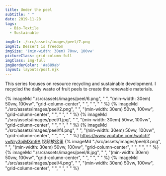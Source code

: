 ```yaml
---
title: Under the peel
subtitle: " "
date: 2019-11-28
tags:
  - Bio-Textile
  - Sustainable

imgUrl: ./src/assets/images/peel/7.png
imgAlt: Dessert is freedom
imgSize: '(min-width: 30em) 70vw, 100vw'
pictureClass: grid-column-full
imgClass: img-full
imgBorderColor: '#a689ab'
layout: layouts/post.njk
---
```


This series focuses on resource recycling and sustainable development. I recycled the daily waste of fruit peels to create the renewable materials.

{% imageMd "./src/assets/images/peel/6.png", " ", "(min-width: 30em) 50vw, 100vw", "grid-column-center", " ", " ", " " %}
{% imageMd "./src/assets/images/peel/2.png", " ", "(min-width: 30em) 50vw, 100vw", "grid-column-center", " ", " ", " " %}
{% imageMd "./src/assets/images/peel/1.jpg", " ", "(min-width: 30em) 50vw, 100vw", "grid-column-center", " ", " ", " " %}
{% imageMd "./src/assets/images/peel/f4.png", " ", "(min-width: 30em) 50vw, 100vw", "grid-column-center", " ", " ", " " %}
https://www.youtube.com/watch?v=Nry3ojMXm9A
视频放这里
{% imageMd "./src/assets/images/peel/3.png", " ", "(min-width: 30em) 50vw, 100vw", "grid-column-center", " ", " ", " " %}
{% imageMd "./src/assets/images/peel/8.jpg", " ", "(min-width: 30em) 50vw, 100vw", "grid-column-center", " ", " ", " " %}
{% imageMd "./src/assets/images/peel/4.png", " ", "(min-width: 30em) 50vw, 100vw", "grid-column-center", " ", " ", " " %}
